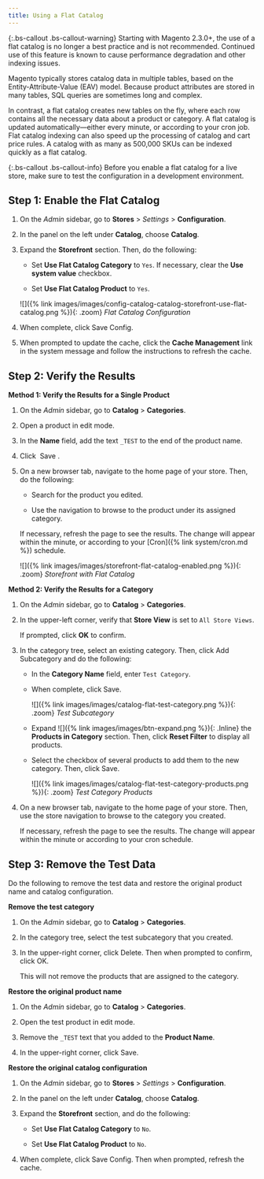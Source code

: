 ```yaml
---
title: Using a Flat Catalog
---
```


{:.bs-callout .bs-callout-warning}
Starting with Magento 2.3.0+, the use of a flat catalog is no longer a best practice and is not recommended. Continued use of this feature is known to cause performance degradation and other indexing issues.

Magento typically stores catalog data in multiple tables, based on the Entity-Attribute-Value (EAV) model. Because product attributes are stored in many tables, SQL queries are sometimes long and complex.

In contrast, a flat catalog creates new tables on the fly, where each row contains all the necessary data about a product or category. A flat catalog is updated automatically—either every minute, or according to your cron job. Flat catalog indexing can also speed up the processing of catalog and cart price rules. A catalog with as many as 500,000 SKUs can be indexed quickly as a flat catalog.

{:.bs-callout .bs-callout-info}
Before you enable a flat catalog for a live store, make sure to test the configuration in a development environment.

## Step 1: Enable the Flat Catalog

1. On the _Admin_ sidebar, go to **Stores** > _Settings_ > **Configuration**.

1. In the panel on the left under **Catalog**, choose **Catalog**.

1. Expand the **Storefront** section. Then, do the following:

    - Set **Use Flat Catalog Category** to `Yes`. If necessary, clear the **Use system value** checkbox.

    - Set **Use Flat Catalog Product** to `Yes`.

    ![]({% link images/images/config-catalog-catalog-storefront-use-flat-catalog.png %}){: .zoom}
    _Flat Catalog Configuration_

1. When complete, click <span class="btn">Save Config</span>.

1. When prompted to update the cache, click the **Cache Management** link in the system message and follow the instructions to refresh the cache.

## Step 2: Verify the Results

**Method 1: Verify the Results for a Single Product**

   1. On the _Admin_ sidebar, go to **Catalog** > **Categories**.

   1. Open a product in edit mode.

   1. In the **Name** field, add the text `_TEST` to the end of the product name.

   1. Click <span class="btn"> Save </span>.

   1. On a new browser tab, navigate to the home page of your store. Then, do the following:

       - Search for the product you edited.

       - Use the navigation to browse to the product under its assigned category.

        If necessary, refresh the page to see the results. The change will appear within the minute, or according to your [Cron]({% link system/cron.md %}) schedule.

        ![]({% link images/images/storefront-flat-catalog-enabled.png %}){: .zoom}
        _Storefront with Flat Catalog_

**Method 2: Verify the Results for a Category**

   1. On the _Admin_ sidebar, go to **Catalog** > **Categories**.

   1. In the upper-left corner, verify that **Store View** is set to `All Store Views`.

        If prompted, click **OK** to confirm.

   1. In the category tree, select an existing category. Then, click <span class="btn">Add Subcategory</span> and do the following:

       - In the **Category Name** field, enter `Test Category`.

       - When complete, click <span class="btn">Save</span>.

            ![]({% link images/images/catalog-flat-test-category.png %}){: .zoom}
            _Test Subcategory_

       - Expand ![]({% link images/images/btn-expand.png %}){: .Inline} the **Products in Category** section. Then, click **Reset Filter** to display all products.

       - Select the checkbox of several products to add them to the new category. Then, click <span class="btn">Save</span>.

            ![]({% link images/images/catalog-flat-test-category-products.png %}){: .zoom}
            _Test Category Products_

   1. On a new browser tab, navigate to the home page of your store. Then, use the store navigation to browse to the category you created.

        If necessary, refresh the page to see the results. The change will appear within the minute or according to your cron schedule.

## Step 3: Remove the Test Data

Do the following to remove the test data and restore the original product name and catalog configuration.

**Remove the test category**

   1. On the _Admin_ sidebar, go to **Catalog** > **Categories**.

   1. In the category tree, select the test subcategory that you created.

   1. In the upper-right corner, click <span class="btn">Delete</span>. Then when prompted to confirm, click <span class="btn">OK</span>.

        This will not remove the products that are assigned to the category.

**Restore the original product name**

   1. On the _Admin_ sidebar, go to **Catalog** > **Categories**.

   1. Open the test product in edit mode.

   1. Remove the `_TEST` text that you added to the **Product Name**.

   1. In the upper-right corner, click <span class="btn">Save</span>.

**Restore the original catalog configuration**

   1. On the _Admin_ sidebar, go to **Stores** > _Settings_ > **Configuration**.

   1. In the panel on the left under **Catalog**, choose **Catalog**.

   1. Expand the **Storefront** section, and do the following:

       - Set **Use Flat Catalog Category** to `No`.

       - Set **Use Flat Catalog Product** to `No`.

   1. When complete, click <span class="btn">Save Config</span>. Then when prompted, refresh the cache.
